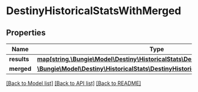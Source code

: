 # DestinyHistoricalStatsWithMerged

## Properties
Name | Type | Description | Notes
------------ | ------------- | ------------- | -------------
**results** | [**map[string,\Bungie\Model\Destiny\HistoricalStats\DestinyHistoricalStatsByPeriod]**](DestinyHistoricalStatsByPeriod.md) |  | [optional] 
**merged** | [**\Bungie\Model\Destiny\HistoricalStats\DestinyHistoricalStatsByPeriod**](DestinyHistoricalStatsByPeriod.md) |  | [optional] 

[[Back to Model list]](../README.md#documentation-for-models) [[Back to API list]](../README.md#documentation-for-api-endpoints) [[Back to README]](../README.md)



